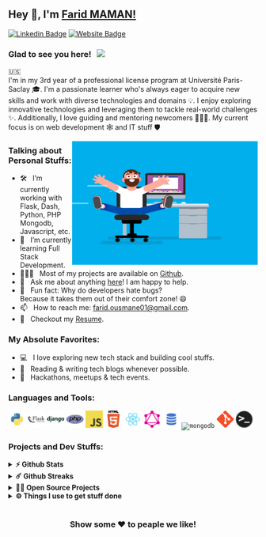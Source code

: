 ## Hey 👋, I'm [Farid MAMAN!](https://github.com/Farid841)

[![Linkedin Badge](https://img.shields.io/badge/-LinkedIn-0e76a8?style=flat-square&logo=Linkedin&logoColor)](https://www.linkedin.com/in/farid-maman-7383781b8)
[![Website Badge](https://img.shields.io/badge/Website-3b5998?style=flat-square&logo=google-chrome&logoColor)](https://Farid841.github.io/)

### Glad to see you here! &nbsp; ![](https://img.shields.io/static/v1?label=Build&message=PASSING&color=<COLOR>)

🇺🇸  
 I'm in my 3rd year of a professional license program at Université Paris-Saclay 🎓. I'm a passionate learner who's always eager to acquire new skills and work with diverse technologies and domains 💡. I enjoy exploring innovative technologies and leveraging them to tackle real-world challenges ✨. Additionally, I love guiding and mentoring newcomers 👨🏻‍💻. My current focus is on web development 🕸️ and IT stuff 🛡️

<img align="right" height="250" width="375" alt="" src="gifs/coder.gif" />

### Talking about Personal Stuffs:

- 🛠 &nbsp; I’m currently working with Flask, Dash, Python, PHP <br/> 
    Mongodb, Javascript, etc.
- 🚀 &nbsp; I’m currently learning Full Stack Development.
- 👨🏻‍💻 &nbsp; Most of my projects are available on [Github](https://github.com/Farid841).
- 💬 &nbsp; Ask me about anything [here](https://github.com/Farid841/FARID/issues/2)! I am happy to help.
- 👾 &nbsp; Fun fact: Why do developers hate bugs?  
                      Because it takes them out of their comfort zone! 😄
- 📫 &nbsp; How to reach me: farid.ousmane01@gmail.com.
- 📝 &nbsp; Checkout my [Resume](resume.pdf).

### My Absolute Favorites:

- 💻 &nbsp; I love exploring new tech stack and building cool stuffs.
- 📰 &nbsp; Reading & writing tech blogs whenever possible.
- 🍕 &nbsp; Hackathons, meetups & tech events.

### Languages and Tools:

<code><img height="35" src="https://raw.githubusercontent.com/github/explore/80688e429a7d4ef2fca1e82350fe8e3517d3494d/topics/python/python.png" alt="python"></code>
<code><img height="35" src="https://raw.githubusercontent.com/github/explore/80688e429a7d4ef2fca1e82350fe8e3517d3494d/topics/flask/flask.png" alt="flask"></code>
<code><img height="35" src="https://raw.githubusercontent.com/github/explore/80688e429a7d4ef2fca1e82350fe8e3517d3494d/topics/django/django.png" alt="django"></code>
<code><img height="35" src="https://raw.githubusercontent.com/github/explore/80688e429a7d4ef2fca1e82350fe8e3517d3494d/topics/php/php.png" alt="php"></code>
<code><img height="35" src="https://raw.githubusercontent.com/github/explore/80688e429a7d4ef2fca1e82350fe8e3517d3494d/topics/javascript/javascript.png" alt="javascript"></code>
<code><img height="35" src="https://raw.githubusercontent.com/github/explore/80688e429a7d4ef2fca1e82350fe8e3517d3494d/topics/html/html.png" alt="html"></code>
<code><img height="35" src="https://raw.githubusercontent.com/github/explore/80688e429a7d4ef2fca1e82350fe8e3517d3494d/topics/react/react.png" alt="react"></code>
<code><img height="35" src="https://raw.githubusercontent.com/github/explore/80688e429a7d4ef2fca1e82350fe8e3517d3494d/topics/graphql/graphql.png" alt="graphql"></code>
<code><img height="35" src="https://raw.githubusercontent.com/github/explore/80688e429a7d4ef2fca1e82350fe8e3517d3494d/topics/sql/sql.png" alt="sql"></code>
<code><img height="35" src="https://encrypted-tbn0.gstatic.com/images?q=tbn%3AANd9GcSTTzPAw-55ssm1Im594xYZ9eRQu2JylrkYLg&usqp=CAU" alt="mongodb"></code>
<code><img height="35" src="https://raw.githubusercontent.com/devicons/devicon/master/icons/git/git-original.svg" alt="git"></code>
<code><img height="35" src="https://raw.githubusercontent.com/github/explore/80688e429a7d4ef2fca1e82350fe8e3517d3494d/topics/terminal/terminal.png" alt="terminal"></code>


### Projects and Dev Stuffs:

<details>	
  <summary><b>⚡ Github Stats</b></summary>

  <br />
  <img height="180em" src="https://github-readme-stats.vercel.app/api?username=Farid841&show_icons=true&hide_border=true&&count_private=true&include_all_commits=true" />
  <img height="180em" src="https://github-readme-stats.vercel.app/api/top-langs/?username=Farid841&exclude_repo=KNN-Image-Classification&show_icons=true&hide_border=true&layout=compact&langs_count=8"/>
</details>

<details>	
  <summary><b>☄️ Github Streaks</b></summary>

  <br />
  <img height="180em" src="https://github-readme-streak-stats.herokuapp.com/?user=Farid841&hide_border=true" />
</details>

<details>
  <summary><b>🧑‍🚀 Open Source Projects</b></summary>

  <br />
  <table>
    <thead align="center">
      <tr>
        <td><b>💻 Projects</b></td>
        <td><b>🌟 Stars</b></td>
        <td><b>🍴 Forks</b></td>
        <td><b>🐛 Issues</b></td>
        <td><b>🔔 Pull Requests</b></td>
        <td><b>👨‍💻 Language</b></td>
      </tr>
    </thead>
    <tbody>
      <tr>
	      <td><a href="https://github.com/Farid841/Gitwar"><b>🚀 Gitwar</b></a></td>
        <td><img alt="Stars" src="https://img.shields.io/github/stars/Farid841/Kysoft_caffort?style=flat-square&labelColor=343b41"/></td>
        <td><img alt="Forks" src="https://img.shields.io/github/forks/Farid841/Kysoft_caffort?style=flat-square&labelColor=343b41"/></td>
        <td><img alt="Issues" src="https://img.shields.io/github/issues/Farid841/Kysoft_caffort?style=flat-square"/></td>
        <td><img alt="Pull Requests" src="https://img.shields.io/github/issues-pr/Farid841/Kysoft_caffort?style=flat-square"/></td>
        <td><img alt="Language" src="https://img.shields.io/github/languages/top/Farid841/Kysoft_caffort?style=flat-square"/></td>
      </tr>
      <tr>
	      <td><a href="https://github.com/Farid841/TradeByte"><b> snake-game</b></a></td>
        <td><img alt="Stars" src="https://img.shields.io/github/stars/Farid841/snake-game?style=flat-square&labelColor=343b41"/></td>
        <td><img alt="Forks" src="https://img.shields.io/github/forks/Farid841/snake-game?style=flat-square&labelColor=343b41"/></td>
        <td><img alt="Issues" src="https://img.shields.io/github/issues/Farid841/snake-game?style=flat-square"/></td>
        <td><img alt="Pull Requests" src="https://img.shields.io/github/issues-pr/Farid841/snake-game?style=flat-square"/></td>
        <td><img alt="Language" src="https://img.shields.io/github/languages/top/Farid841/snake-game?style=flat-square"/></td>
      </tr>
      <tr>
	      <td><a href="https://github.com/Farid841/TheNodeCourse"><b>👨🏻‍💻 Ap_inventaire</b></a></td>
        <td><img alt="Stars" src="https://img.shields.io/github/stars/Farid841/Ap_inventaire?style=flat-square&labelColor=343b41"/></td>
        <td><img alt="Forks" src="https://img.shields.io/github/forks/Farid841/Ap_inventaire?style=flat-square&labelColor=343b41"/></td>
        <td><img alt="Issues" src="https://img.shields.io/github/issues/Farid841/Ap_inventaire?style=flat-square"/></td>
        <td><img alt="Pull Requests" src="https://img.shields.io/github/issues-pr/Farid841/Ap_inventaire?style=flat-square"/></td>
        <td><img alt="Language" src="https://img.shields.io/github/languages/top/Farid841/Ap_inventaire?style=flat-square"/></td> 
      </tr>
      <tr>
	      <td><a href="https://github.com/Farid841/Farid841"><b>🤓 Demineur</b></a></td>
        <td><img alt="Stars" src="https://img.shields.io/github/stars/Farid841/Demineur?style=flat-square&labelColor=343b41"/></td>
        <td><img alt="Forks" src="https://img.shields.io/github/forks/Farid841/Demineur?style=flat-square&labelColor=343b41"/></td>
        <td><img alt="Issues" src="https://img.shields.io/github/issues/Farid841/Demineur?style=flat-square"/></td>
        <td><img alt="Pull Requests" src="https://img.shields.io/github/issues-pr/Farid841/Demineur?style=flat-square"/></td>
        <td><img alt="Language" src="https://img.shields.io/badge/javascript-100%25-blue?style=flat-square"/></td> 
      </tr>
    </tbody>
  </table>
  <br />
</details>
 
<details>	
  <br />
  <summary><b>⚙️ Things I use to get stuff done</b></summary>
  	<ul>
  	    <li><b>OS:</b> Ubuntu 20.04</li>
	    <li><b>Laptop: </b> HP Elitebook (i7)</li>
  	    <li><b>Browser: </b> Firefox Web Browser</li>
	    <li><b>Code Editor:</b> VSCode - The best editor out there.</li>
	    <li><b>To Stay Updated:</b> Dev.to, Medium, Linkedin and Twitter.</li>
	    <br />
	⚛️ Checkout My VSCode Configrations <a href="https://gist.github.com/Farid841/">Here</a>.
	</ul>	
</details>

#

<div align="center">

### Show some ❤️ to peaple we like!

</div>
